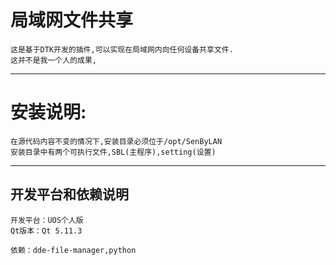 # 局域网文件共享

    这是基于DTK开发的插件,可以实现在局域网内向任何设备共享文件.
    这并不是我一个人的成果,
---
# 安装说明:
    在源代码内容不变的情况下,安装目录必须位于/opt/SenByLAN
    安装目录中有两个可执行文件,SBL(主程序),setting(设置)
---
## 开发平台和依赖说明
    开发平台：UOS个人版
    Qt版本：Qt 5.11.3

    依赖：dde-file-manager,python
